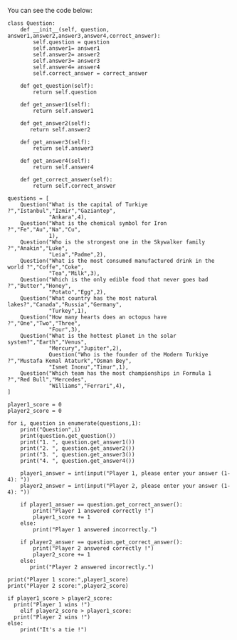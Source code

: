 You can see the code below:

    class Question:
        def __init__(self, question, answer1,answer2,answer3,answer4,correct_answer):
            self.question = question
            self.answer1= answer1
            self.answer2= answer2
            self.answer3= answer3
            self.answer4= answer4
            self.correct_answer = correct_answer
    
        def get_question(self):
            return self.question
    
        def get_answer1(self):
            return self.answer1
    
        def get_answer2(self):
           return self.answer2
    
        def get_answer3(self):
            return self.answer3
    
        def get_answer4(self):
            return self.answer4
    
        def get_correct_answer(self):
            return self.correct_answer
    
    questions = [
        Question("What is the capital of Turkiye ?","Istanbul","Izmir","Gaziantep",
                 "Ankara",4),
        Question("What is the chemical symbol for Iron ?","Fe","Au","Na","Cu",
                 1),
        Question("Who is the strongest one in the Skywalker family ?","Anakin","Luke",
                 "Leia","Padme",2),
        Question("What is the most consumed manufactured drink in the world ?","Coffe","Coke",
                 "Tea","Milk",3),
        Question("Which is the only edible food that never goes bad ?","Butter","Honey",
                 "Potato","Egg",2),
        Question("What country has the most natural lakes?","Canada","Russia","Germany",
                 "Turkey",1),
        Question("How many hearts does an octopus have ?","One","Two","Three",
                 "Four",3),
        Question("What is the hottest planet in the solar system?","Earth","Venus",
                 "Mercury","Jupiter",2),
                 Question("Who is the founder of the Modern Turkiye ?","Mustafa Kemal Ataturk","Osman Bey",
                 "Ismet Inonu","Timur",1),
        Question("Which team has the most championships in Formula 1 ?","Red Bull","Mercedes",
                 "Williams","Ferrari",4),
    ]
    
    player1_score = 0
    player2_score = 0
    
    for i, question in enumerate(questions,1):
        print("Question",i)
        print(question.get_question())
        print("1. ", question.get_answer1())
        print("2. ", question.get_answer2())
        print("3. ", question.get_answer3())
        print("4. ", question.get_answer4())
    
        player1_answer = int(input("Player 1, please enter your answer (1-4): "))
        player2_answer = int(input("Player 2, please enter your answer (1-4): "))
    
        if player1_answer == question.get_correct_answer():
            print("Player 1 answered correctly !")
            player1_score += 1
        else:
            print("Player 1 answered incorrectly.")
    
        if player2_answer == question.get_correct_answer():
            print("Player 2 answered correctly !")
            player2_score += 1
        else:
           print("Player 2 answered incorrectly.")
    
    print("Player 1 score:",player1_score)
    print("Player 2 score:",player2_score)
    
    if player1_score > player2_score:
      print("Player 1 wins !")
        elif player2_score > player1_score:
      print("Player 2 wins !")
    else:
        print("It's a tie !")
